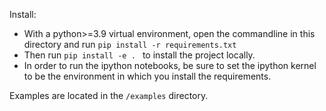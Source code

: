 Install:

- With a python>=3.9 virtual environment, open the commandline in this directory and run `pip install -r requirements.txt`
- Then run `pip install -e . ` to install the project locally.
- In order to run the ipython notebooks, be sure to set the ipython kernel to be the environment in which you install the requirements.

Examples are located in the `/examples` directory.